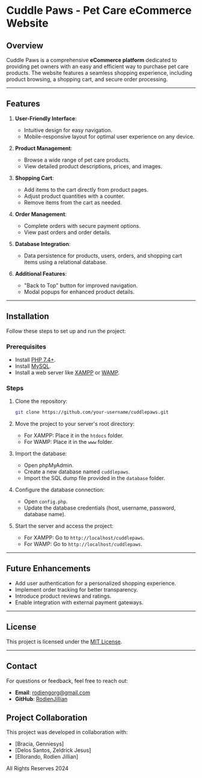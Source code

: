 # Cuddle Paws - Pet Care eCommerce Website

## Overview
Cuddle Paws is a comprehensive **eCommerce platform** dedicated to providing pet owners with an easy and efficient way to purchase pet care products. The website features a seamless shopping experience, including product browsing, a shopping cart, and secure order processing.

---

## Features
1. **User-Friendly Interface**:
   - Intuitive design for easy navigation.
   - Mobile-responsive layout for optimal user experience on any device.

2. **Product Management**:
   - Browse a wide range of pet care products.
   - View detailed product descriptions, prices, and images.

3. **Shopping Cart**:
   - Add items to the cart directly from product pages.
   - Adjust product quantities with a counter.
   - Remove items from the cart as needed.

4. **Order Management**:
   - Complete orders with secure payment options.
   - View past orders and order details.

5. **Database Integration**:
   - Data persistence for products, users, orders, and shopping cart items using a relational database.

6. **Additional Features**:
   - "Back to Top" button for improved navigation.
   - Modal popups for enhanced product details.

---

## Installation
Follow these steps to set up and run the project:

### Prerequisites
- Install [PHP 7.4+](https://www.php.net/downloads).
- Install [MySQL](https://dev.mysql.com/downloads/installer/).
- Install a web server like [XAMPP](https://www.apachefriends.org/index.html) or [WAMP](https://www.wampserver.com/).

### Steps
1. Clone the repository:
   ```bash
   git clone https://github.com/your-username/cuddlepaws.git
   ```

2. Move the project to your server's root directory:
   - For XAMPP: Place it in the `htdocs` folder.
   - For WAMP: Place it in the `www` folder.

3. Import the database:
   - Open phpMyAdmin.
   - Create a new database named `cuddlepaws`.
   - Import the SQL dump file provided in the `database` folder.

4. Configure the database connection:
   - Open `config.php`.
   - Update the database credentials (host, username, password, database name).

5. Start the server and access the project:
   - For XAMPP: Go to `http://localhost/cuddlepaws`.
   - For WAMP: Go to `http://localhost/cuddlepaws`.

---

## Future Enhancements
- Add user authentication for a personalized shopping experience.
- Implement order tracking for better transparency.
- Introduce product reviews and ratings.
- Enable integration with external payment gateways.

---

## License
This project is licensed under the [MIT License](LICENSE).

---

## Contact
For questions or feedback, feel free to reach out:
- **Email**: rodiengorg@gmail.com
- **GitHub**: [RodienJillian](https://github.com/RodienJillian)


## Project Collaboration

This project was developed in collaboration with:

- [Bracia, Genniesys]
- [Delos Santos, Zeldrick Jesus]
- [Ellorando, Rodien Jillian]


All Rights Reserves 2024
